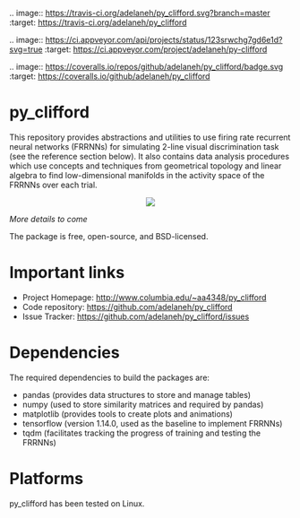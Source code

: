 .. image:: https://travis-ci.org/adelaneh/py_clifford.svg?branch=master
  :target: https://travis-ci.org/adelaneh/py_clifford

.. image:: https://ci.appveyor.com/api/projects/status/123srwchg7gd6e1d?svg=true
  :target: https://ci.appveyor.com/project/adelaneh/py-clifford

.. image:: https://coveralls.io/repos/github/adelaneh/py_clifford/badge.svg
  :target: https://coveralls.io/github/adelaneh/py_clifford


py_clifford
=================

This repository provides abstractions and utilities to use firing rate recurrent 
neural networks (FRRNNs) for simulating 2-line visual discrimination task (see 
the reference section below). It also contains data analysis procedures which 
use concepts and techniques from geometrical topology and linear algebra to 
find low-dimensional manifolds in the activity space of the FRRNNs over each trial.

<div align="center">
    <img src="https://github.com/adelaneh/py_clifford/blob/master/docs/images/clifford_mov.gif"/>
</div>

*More details to come*

The package is free, open-source, and BSD-licensed.

Important links
===============

* Project Homepage: http://www.columbia.edu/~aa4348/py_clifford
* Code repository: https://github.com/adelaneh/py_clifford
* Issue Tracker: https://github.com/adelaneh/py_clifford/issues

Dependencies
============

The required dependencies to build the packages are:

* pandas (provides data structures to store and manage tables)
* numpy (used to store similarity matrices and required by pandas)
* matplotlib (provides tools to create plots and animations)
* tensorflow (version 1.14.0, used as the baseline to implement FRRNNs)
* tqdm (facilitates tracking the progress of training and testing the FRRNNs)

Platforms
=========

py_clifford has been tested on Linux.

